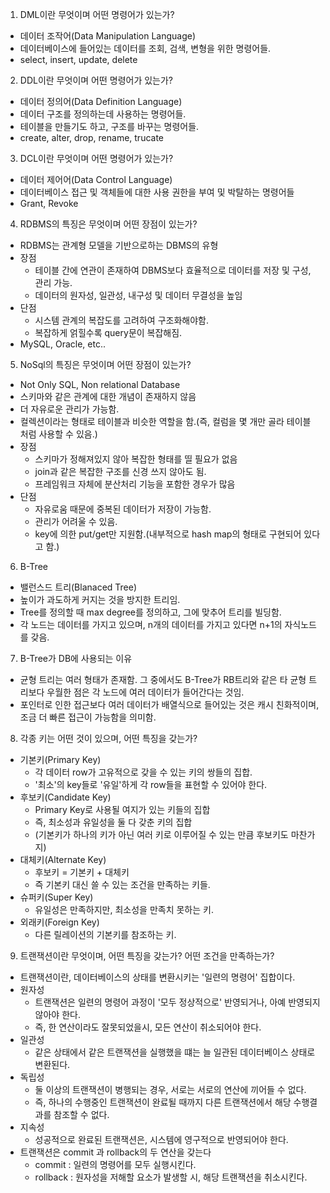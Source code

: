 1. DML이란 무엇이며 어떤 명령어가 있는가?
- 데이터 조작어(Data Manipulation Language)
- 데이터베이스에 들어있는 데이터를 조회, 검색, 변형을 위한 명령어들.
- select, insert, update, delete

2. DDL이란 무엇이며 어떤 명령어가 있는가?
- 데이터 정의어(Data Definition Language)
- 데이터 구조를 정의하는데 사용하는 명령어들. 
- 테이블을 만들기도 하고, 구조를 바꾸는 명령어들.
- create, alter, drop, rename, trucate

3. DCL이란 무엇이며 어떤 명령어가 있는가?
- 데이터 제어어(Data Control Language)
- 데이터베이스 접근 및 객체들에 대한 사용 권한을 부여 및 박탈하는 명령어들
- Grant, Revoke

4. RDBMS의 특징은 무엇이며 어떤 장점이 있는가?
- RDBMS는 관계형 모델을 기반으로하는 DBMS의 유형
- 장점
    - 테이블 간에 연관이 존재하여 DBMS보다 효율적으로 데이터를 저장 및 구성, 관리 가능.
    - 데이터의 원자성, 일관성, 내구성 및 데이터 무결성을 높임
- 단점
    - 시스템 관계의 복잡도를 고려하여 구조화해야함. 
    - 복잡하게 얽힐수록 query문이 복잡해짐.
- MySQL, Oracle, etc..

5. NoSql의 특징은 무엇이며 어떤 장점이 있는가?
- Not Only SQL, Non relational Database
- 스키마와 같은 관계에 대한 개념이 존재하지 않음
- 더 자유로운 관리가 가능함. 
- 컬렉션이라는 형태로 테이블과 비슷한 역할을 함.(즉, 컬럼을 몇 개만 골라 테이블 처럼 사용할 수 있음.)
- 장점
    - 스키마가 정해져있지 않아 복잡한 형태를 띨 필요가 없음
    - join과 같은 복잡한 구조를 신경 쓰지 않아도 됨.
    - 프레임워크 자체에 분산처리 기능을 포함한 경우가 많음
- 단점
    - 자유로움 때문에 중복된 데이터가 저장이 가능함.
    - 관리가 어려울 수 있음.
    - key에 의한 put/get만 지원함.(내부적으로 hash map의 형태로 구현되어 있다고 함.)

6. B-Tree
- 밸런스드 트리(Blanaced Tree)
- 높이가 과도하게 커지는 것을 방지한 트리임.
- Tree를 정의할 때 max degree를 정의하고, 그에 맞추어 트리를 빌딩함.
- 각 노드는 데이터를 가지고 있으며, n개의 데이터를 가지고 있다면 n+1의 자식노드를 갖음. 

7. B-Tree가 DB에 사용되는 이유
- 균형 트리는 여러 형태가 존재함. 그 중에서도 B-Tree가 RB트리와 같은 타 균형 트리보다 우월한 점은 각 노드에 여러 데이터가 들어간다는 것임.
- 포인터로 인한 접근보다 여러 데이터가 배열식으로 들어있는 것은 캐시 친화적이며, 조금 더 빠른 접근이 가능함을 의미함.

8. 각종 키는 어떤 것이 있으며, 어떤 특징을 갖는가?
- 기본키(Primary Key)
    - 각 데이터 row가 고유적으로 갖을 수 있는 키의 쌍들의 집합. 
    - '최소'의 key들로 '유일'하게 각 row들을 표현할 수 있어야 한다. 
- 후보키(Candidate Key)
    - Primary Key로 사용될 여지가 있는 키들의 집합
    - 즉, 최소성과 유일성을 둘 다 갖춘 키의 집합
    - (기본키가 하나의 키가 아닌 여러 키로 이루어질 수 있는 만큼 후보키도 마찬가지)
- 대체키(Alternate Key)
    - 후보키 = 기본키 + 대체키
    - 즉 기본키 대신 쓸 수 있는 조건을 만족하는 키들.
- 슈퍼키(Super Key)
    - 유일성은 만족하지만, 최소성을 만족치 못하는 키.
- 외래키(Foreign Key)
    - 다른 릴레이션의 기본키를 참조하는 키. 

9. 트랜잭션이란 무엇이며, 어떤 특징을 갖는가? 어떤 조건을 만족하는가?
- 트랜잭션이란, 데이터베이스의 상태를 변환시키는 '일련의 명령어' 집합이다.
- 원자성
    - 트랜잭션은 일련의 명령어 과정이 '모두 정상적으로' 반영되거나, 아예 반영되지 않아야 한다.
    - 즉, 한 연산이라도 잘못되었을시, 모든 연산이 취소되어야 한다.
- 일관성
    - 같은 상태에서 같은 트랜잭션을 실행했을 떄는 늘 일관된 데이터베이스 상태로 변환된다.
- 독립성
    - 둘 이상의 트랜잭션이 병행되는 경우, 서로는 서로의 연산에 끼어들 수 없다.
    - 즉, 하나의 수행중인 트랜잭션이 완료될 때까지 다른 트랜잭션에서 해당 수행결과를 참조할 수 없다.
- 지속성
    - 성공적으로 완료된 트랜잭션은, 시스템에 영구적으로 반영되어야 한다.
- 트랜잭션은 commit 과 rollback의 두 연산을 갖는다
    - commit : 일련의 명령어를 모두 실행시킨다.
    - rollback : 원자성을 저해할 요소가 발생할 시, 해당 트랜잭션을 취소시킨다.